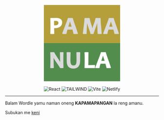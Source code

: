 <div align="center">
    
<img src="yawc.png" width=250 height=250/>

![React](https://img.shields.io/badge/React-20232A?style=for-the-badge&logo=react&logoColor=61DAFB)
![TAILWIND](https://img.shields.io/badge/Tailwind_CSS-38B2AC?style=for-the-badge&logo=tailwind-css&logoColor=white)
![Vite](https://img.shields.io/badge/Vite-B73BFE?style=for-the-badge&logo=vite&logoColor=FFD62E)
![Netlify](https://img.shields.io/badge/Netlify-00C7B7?style=for-the-badge&logo=netlify&logoColor=white)

</div>

<hr/>

Balam Wordle yamu naman oneng **KAPAMAPANGAN** la reng amanu.

Subukan me [keni](yetanotherwordleclone.netlify.app)